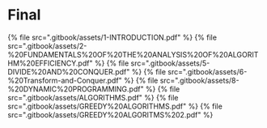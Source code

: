 # Final

<!--Index-->

{% file src=".gitbook/assets/1-INTRODUCTION.pdf" %}
{% file src=".gitbook/assets/2-%20FUNDAMENTALS%20OF%20THE%20ANALYSIS%20OF%20ALGORITHM%20EFFICIENCY.pdf" %}
{% file src=".gitbook/assets/5-DIVIDE%20AND%20CONQUER.pdf" %}
{% file src=".gitbook/assets/6-%20Transform-and-Conquer.pdf" %}
{% file src=".gitbook/assets/8-%20DYNAMIC%20PROGRAMMING.pdf" %}
{% file src=".gitbook/assets/ALGORITHMS.pdf" %}
{% file src=".gitbook/assets/GREEDY%20ALGORITHMS.pdf" %}
{% file src=".gitbook/assets/GREEDY%20ALGORITMS%202.pdf" %}

<!--Index-->
